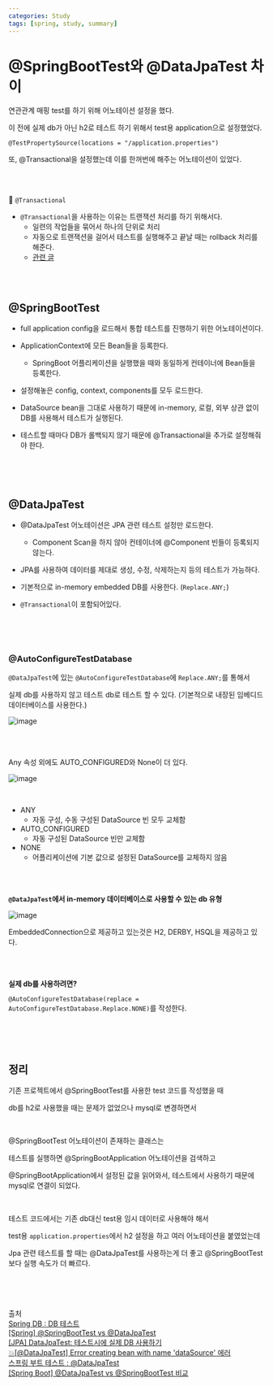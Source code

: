 ```yaml
---
categories: Study
tags: [spring, study, summary]
---
```


# @SpringBootTest와 @DataJpaTest 차이

연관관계 매핑 test를 하기 위해 어노테이션 설정을 했다.                

이 전에 실제 db가 아닌 h2로 테스트 하기 위해서 test용 application으로 설정했었다.          

`@TestPropertySource(locations = "/application.properties")`

또, @Transactional을 설정했는데 이를 한꺼번에 해주는 어노테이션이 있었다.

<br><br>

🐣 `@Transactional`
- `@Transactional`을 사용하는 이유는 트랜잭션 처리를 하기 위해서다.                
    - 일련의 작업들을 묶어서 하나의 단위로 처리            
    - 자동으로 트랜잭션을 걸어서 테스트를 실행해주고 끝날 때는 rollback 처리를 해준다.
    - [관련 글](https://tecoble.techcourse.co.kr/post/2021-05-25-transactional/)            
    
<br><br>

## @SpringBootTest
- full application config을 로드해서 통합 테스트를 진행하기 위한 어노테이션이다.

- ApplicationContext에 모든 Bean들을 등록한다.
  - SpringBoot 어플리케이션을 실행했을 때와 동일하게 컨테이너에 Bean들을 등록한다.

- 설정해놓은 config, context, components를 모두 로드한다.

- DataSource bean을 그대로 사용하기 때문에 in-memory, 로컬, 외부 상관 없이 DB를 사용해서 테스트가 실행된다.

- 테스트할 때마다 DB가 롤백되지 않기 때문에 @Transactional을 추가로 설정해줘야 한다.

<br><br><br>

## @DataJpaTest
- @DataJpaTest 어노테이션은 JPA 관련 테스트 설정만 로드한다.
  - Component Scan을 하지 않아 컨테이너에 @Component 빈들이 등록되지 않는다.

- JPA를 사용하여 데이터를 제대로 생성, 수정, 삭제하는지 등의 테스트가 가능하다.

- 기본적으로 in-memory embedded DB를 사용한다. (`Replace.ANY;`)

- `@Transactional`이 포함되어있다.

<br><br><br>

### @AutoConfigureTestDatabase
`@DataJpaTest`에 있는 `@AutoConfigureTestDatabase`에 `Replace.ANY;`를 통해서       

실제 db를 사용하지 않고 테스트 db로 테스트 할 수 있다. (기본적으로 내장된 임베디드 데이터베이스를 사용한다.)  

![image](https://user-images.githubusercontent.com/74857364/201484613-a8891fde-c417-40f5-b2d9-af411f1962e0.png)

<br><br>

Any 속성 외에도 AUTO_CONFIGURED와 None이 더 있다.

![image](https://user-images.githubusercontent.com/74857364/201484635-3265edbd-4405-4556-9ea4-2e3e35676777.png)

<br>

- ANY
  - 자동 구성, 수동 구성된 DataSource 빈 모두 교체함
- AUTO_CONFIGURED
  - 자동 구성된 DataSource 빈만 교체함
- NONE
  - 어플리케이션에 기본 값으로 설정된 DataSource를 교체하지 않음


<br><br>

**`@DataJpaTest`에서 in-memory 데이터베이스로 사용할 수 있는 db 유형**

![image](https://user-images.githubusercontent.com/74857364/201484324-0b8793b4-e3cc-41ca-9f53-bfd4e02b0baf.png)

EmbeddedConnection으로 제공하고 있는것은 H2, DERBY, HSQL을 제공하고 있다.

<br><br>

**실제 db를 사용하려면?**              

`@AutoConfigureTestDatabase(replace = AutoConfigureTestDatabase.Replace.NONE)`를 작성한다.

<br><br><br>

## 정리
기존 프로젝트에서 @SpringBootTest를 사용한 test 코드를 작성했을 때

db를 h2로 사용했을 때는 문제가 없었으나 mysql로 변경하면서 

<br>

@SpringBootTest 어노테이션이 존재하는 클래스는 

테스트를 실행하면 @SpringBootApplication 어노테이션을 검색하고

@SpringBootApplication에서 설정된 값을 읽어와서, 테스트에서 사용하기 때문에 mysql로 연결이 되었다.        

<br>

테스트 코드에서는 기존 db대신 test용 임시 데이터로 사용해야 해서 

test용 `application.properties`에서 h2 설정을 하고 여러 어노테이션을 붙였었는데

Jpa 관련 테스트를 할 때는 @DataJpaTest를 사용하는게 더 좋고 @SpringBootTest 보다 실행 속도가 더 빠르다.

<br><br><br>

출처          
[Spring DB : DB 테스트](https://ojt90902.tistory.com/924)                         
[[Spring] @SpringBootTest vs @DataJpaTest](https://da-nyee.github.io/posts/spring-springboottest-vs-datajpatest/)                  
[[JPA] DataJpaTest: 테스트시에 실제 DB 사용하기](https://kangwoojin.github.io/programing/auto-configure-test-database/)          
[💥[@DataJpaTest] Error creating bean with name 'dataSource' 에러](https://velog.io/@chlwogur2/DataJpaTest-Error-creating-bean-with-name-dataSource-%EC%97%90%EB%9F%AC)                          
[스프링 부트 테스트 : @DataJpaTest](https://webcoding-start.tistory.com/20)                
[[Spring Boot] @DataJpaTest vs @SpringBootTest 비교](https://velog.io/@jwkim/spring-boot-datajpatest-springboottest)               


